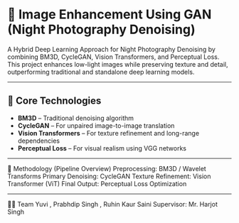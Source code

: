 # 🌙 Image Enhancement Using GAN (Night Photography Denoising)

A Hybrid Deep Learning Approach for Night Photography Denoising by combining BM3D, CycleGAN, Vision Transformers, and Perceptual Loss. This project enhances low-light images while preserving texture and detail, outperforming traditional and standalone deep learning models.

---

## 🧠 Core Technologies

- **BM3D** – Traditional denoising algorithm
- **CycleGAN** – For unpaired image-to-image translation
- **Vision Transformers** – For texture refinement and long-range dependencies
- **Perceptual Loss** – For visual realism using VGG networks

---

🧩 Methodology (Pipeline Overview)
Preprocessing: BM3D / Wavelet Transforms
Primary Denoising: CycleGAN
Texture Refinement: Vision Transformer (ViT)
Final Output: Perceptual Loss Optimization

---

👨‍🎓 Team
Yuvi , Prabhdip Singh , Ruhin Kaur Saini 
Supervisor: Mr. Harjot Singh
